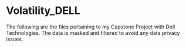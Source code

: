 # Volatility_DELL
The following are the files pertaining to my Capstone Project with Dell Technologies. The data is masked and filtered to avoid any data privacy issues.
